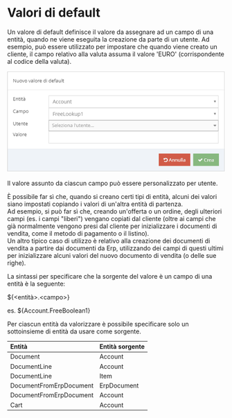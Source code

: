 # Valori di default

Un valore di default definisce il valore da assegnare ad un campo di una entità, quando ne viene eseguita la creazione da parte di un utente. Ad esempio, può essere utilizzato per impostare che quando viene creato un cliente, il campo relativo alla valuta assuma il valore 'EURO' \(corrispondente al codice della valuta\).

![](../.gitbook/assets/image%20%2831%29.png)

Il valore assunto da ciascun campo può essere personalizzato per utente.

È possibile far sì che, quando si creano certi tipi di entità, alcuni dei valori siano impostati copiando i valori di un'altra entità di partenza.  
Ad esempio, si può far sì che, creando un'offerta o un ordine, degli ulteriori campi \(es. i campi "liberi"\) vengano copiati dal cliente \(oltre ai campi che già normalmente vengono presi dal cliente per inizializzare i documenti di vendita, come il metodo di pagamento o il listino\).   
Un altro tipico caso di utilizzo è relativo alla creazione dei documenti di vendita a partire dai documenti da Erp, utilizzando dei campi di questi ultimi per inizializzare alcuni valori del nuovo documento di vendita \(o delle sue righe\). 

La sintassi per specificare che la sorgente del valore è un campo di una entità è la seguente: 

${&lt;entità&gt;.&lt;campo&gt;}

es. ${Account.FreeBoolean1}

Per ciascun entità da valorizzare è possibile specificare solo un sottoinsieme di entità da usare come sorgente.

| Entità | Entità  sorgente |
| :--- | :--- |
| Document | Account |
| DocumentLine | Account |
| DocumentLine | Item |
| DocumentFromErpDocument | ErpDocument |
| DocumentFromErpDocument | Account |
| Cart | Account |

  












